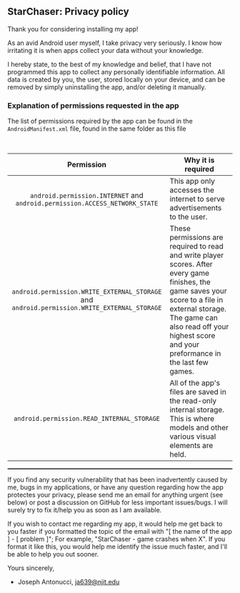 ## StarChaser: Privacy policy

Thank you for considering installing my app! 

As an avid Android user myself, I take privacy very seriously.
I know how irritating it is when apps collect your data without your knowledge.

I hereby state, to the best of my knowledge and belief, that I have not programmed this app to collect any personally identifiable information. All data is created by you, the user, stored locally on your device, and can be removed by simply uninstalling the app, and/or deleting it manually. 

### Explanation of permissions requested in the app

The list of permissions required by the app can be found in the `AndroidManifest.xml` file, found in the same folder as this file

<br/>

| Permission | Why it is required |
| :---: | --- |
| `android.permission.INTERNET` and `android.permission.ACCESS_NETWORK_STATE` | This app only accesses the internet to serve advertisements to the user. |
| `android.permission.WRITE_EXTERNAL_STORAGE` and `android.permission.WRITE_EXTERNAL_STORAGE` | These permissions are required to read and write player scores. After every game finishes, the game saves your score to a file in external storage. The game can also read off your highest score and your preformance in the last few games. |
| `android.permission.READ_INTERNAL_STORAGE` | All of the app's files are saved in the read-only internal storage. This is where models and other various visual elements are held. |
 <hr style="border:1px solid gray">

If you find any security vulnerability that has been inadvertently caused by me, bugs in my applications, or have any question regarding how the app protectes your privacy, please send me an email for anything urgent (see below) or post a discussion on GitHub for less important issues/bugs. I will surely try to fix it/help you as soon as I am available.

If you wish to contact me regarding my app, it would help me get back to you faster if you formatted the topic of the email with "[ the name of the app ] - [ problem ]"; For example, "StarChaser - game crashes when X". If you format it like this, you would help me identify the issue much faster, and I'll be able to help you out sooner. 

Yours sincerely,  

 - Joseph Antonucci, ja639@njit.edu
